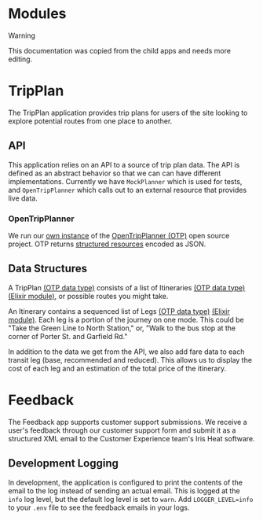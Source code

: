 # Modules

> [!WARNING]
> This documentation was copied from the child apps and needs more editing.


# TripPlan

The TripPlan application provides trip plans for users of the site looking to explore potential routes from one place to another.

## API

This application relies on an API to a source of trip plan data. The API is defined as an abstract behavior so that we can can have different implementations. Currently we have `MockPlanner` which is used for tests, and `OpenTripPlanner` which calls out to an external resource that provides live data.

### OpenTripPlanner

We run our [own instance](https://github.com/mbta/OpenTripPlanner) of the [OpenTripPlanner (OTP)](https://www.opentripplanner.org) open source project. OTP returns [structured resources](http://dev.opentripplanner.org/apidoc/1.0.0/index.html) encoded as JSON.

## Data Structures

A TripPlan [(OTP data type)](http://dev.opentripplanner.org/apidoc/1.0.0/json_TripPlan.html) consists of a list of Itineraries [(OTP data type)](http://dev.opentripplanner.org/apidoc/1.0.0/json_Itinerary.html) [(Elixir module)](lib/trip_plan/itinerary.ex), or possible routes you might take.

An Itinerary contains a sequenced list of Legs [(OTP data type)](http://dev.opentripplanner.org/apidoc/1.0.0/json_Leg.html) [(Elixir module)](lib/trip_plan/leg.ex). Each leg is a portion of the journey on one mode. This could be "Take the Green Line to North Station," or, "Walk to the bus stop at the corner of Porter St. and Garfield Rd."

In addition to the data we get from the API, we also add fare data to each transit leg (base, recommended and reduced). This allows us to display the cost of each leg and an estimation of the total price of the itinerary.

# Feedback

The Feedback app supports customer support submissions. We receive a user's feedback through our customer support form and submit it as a structured XML email to the Customer Experience team's Iris Heat software.

## Development Logging

In development, the application is configured to print the contents of the email to the log instead of sending an actual email. This is logged at the `info` log level, but the default log level is set to `warn`. Add `LOGGER_LEVEL=info` to your `.env` file to see the feedback emails in your logs.
